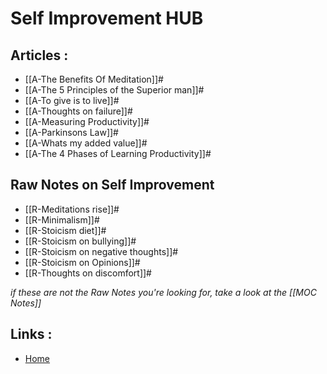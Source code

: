 # Self Improvement HUB

## Articles :
- [[A-The Benefits Of Meditation]]#
- [[A-The 5 Principles of the Superior man]]#
- [[A-To give is to live]]#
- [[A-Thoughts on failure]]#
- [[A-Measuring Productivity]]#
- [[A-Parkinsons Law]]#
- [[A-Whats my added value]]#
- [[A-The 4 Phases of Learning Productivity]]#

## Raw Notes on Self Improvement
- [[R-Meditations rise]]#
- [[R-Minimalism]]#
- [[R-Stoicism diet]]#
- [[R-Stoicism on bullying]]#
- [[R-Stoicism on negative thoughts]]#
- [[R-Stoicism on Opinions]]#
- [[R-Thoughts on discomfort]]#

*if these are not the Raw Notes you're looking for, take a look at the [[MOC Notes]]*


## Links :
- [Home](https://misudashi.ga/)